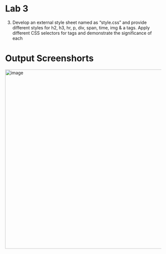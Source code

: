 # Lab 3 
3. Develop an external style sheet named as “style.css” and provide different styles for h2, h3, hr, p, div,
span, time, img & a tags. Apply different CSS selectors for tags and demonstrate the significance of each


# Output Screenshorts
<img width="940" height="577" alt="image" src="https://github.com/user-attachments/assets/555ea4bf-d4c0-4bdc-8c37-561dda3a7905" />
